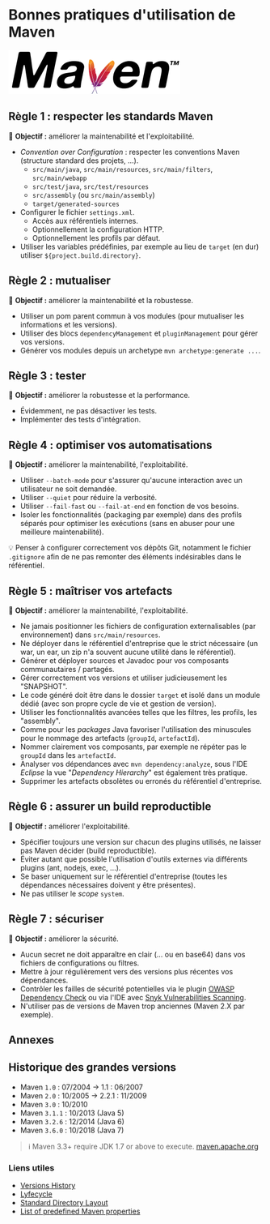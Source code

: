 # Bonnes pratiques d'utilisation de Maven

![logo](images/maven_logo.png)

## Règle 1 : respecter les standards Maven

:pushpin: **Objectif :** améliorer la maintenabilité et l'exploitabilité.

* _Convention over Configuration_ : respecter les conventions Maven (structure standard des projets, ...).
  * `src/main/java`, `src/main/resources`, `src/main/filters`, `src/main/webapp`
  * `src/test/java`, `src/test/resources`
  * `src/assembly` (ou `src/main/assembly`)
  * `target/generated-sources`
* Configurer le fichier `settings.xml`.
  * Accès aux référentiels internes.
  * Optionnellement la configuration HTTP.
  * Optionnellement les profils par défaut.
* Utiliser les variables prédéfinies, par exemple au lieu de `target` (en dur) utiliser `${project.build.directory}`.

## Règle 2 : mutualiser

:pushpin: **Objectif :** améliorer la maintenabilité et la robustesse.

* Utiliser un pom parent commun à vos modules (pour mutualiser les informations et les versions).
* Utiliser des blocs `dependencyManagement` et `pluginManagement` pour gérer vos versions.
* Générer vos modules depuis un archetype `mvn archetype:generate ...`.

## Règle 3 : tester

:pushpin: **Objectif :** améliorer la robustesse et la performance.

* Évidemment, ne pas désactiver les tests.
* Implémenter des tests d'intégration.

## Règle 4 : optimiser vos automatisations

:pushpin: **Objectif :** améliorer la maintenabilité, l'exploitabilité.

* Utiliser `--batch-mode` pour s'assurer qu'aucune interaction avec un utilisateur ne soit demandée.
* Utiliser `--quiet` pour réduire la verbosité.
* Utiliser `--fail-fast` ou `--fail-at-end` en fonction de vos besoins.
* Isoler les fonctionnalités (packaging par exemple) dans des profils séparés pour optimiser les exécutions (sans en abuser pour une meilleure maintenabilité).

:bulb: Penser à configurer correctement vos dépôts Git, notamment le fichier `.gitignore` afin de ne pas remonter des éléments indésirables dans le référentiel.

## Règle 5 : maîtriser vos artefacts

:pushpin: **Objectif :** améliorer la maintenabilité, l'exploitabilité.

* Ne jamais positionner les fichiers de configuration externalisables (par environnement) dans `src/main/resources`.
* Ne déployer dans le référentiel d'entreprise que le strict nécessaire (un war, un ear, un zip n'a souvent aucune utilité dans le référentiel).
* Générer et déployer sources et Javadoc pour vos composants communautaires / partagés.
* Gérer correctement vos versions et utiliser judicieusement les "SNAPSHOT".
* Le code généré doit être dans le dossier `target` et isolé dans un module dédié (avec son propre cycle de vie et gestion de version).
* Utiliser les fonctionnalités avancées telles que les filtres, les profils, les "assembly".
* Comme pour les _packages_ Java favoriser l'utilisation des minuscules pour le nommage des artefacts (`groupId`, `artefactId`).
* Nommer clairement vos composants, par exemple ne répéter pas le `groupId` dans les `artefactId`.
* Analyser vos dépendances avec `mvn dependency:analyze`, sous l'IDE _Eclipse_ la vue "_Dependency Hierarchy_" est également très pratique.
* Supprimer les artefacts obsolètes ou erronés du référentiel d'entreprise.

## Règle 6 : assurer un build reproductible

:pushpin: **Objectif :** améliorer l'exploitabilité.

* Spécifier toujours une version sur chacun des plugins utilisés, ne laisser pas Maven décider (build reproductible).
* Éviter autant que possible l'utilisation d'outils externes via différents plugins (ant, nodejs, exec, ...).
* Se baser uniquement sur le référentiel d'entreprise (toutes les dépendances nécessaires doivent y être présentes).
* Ne pas utiliser le _scope_ `system`.

## Règle 7 : sécuriser

:pushpin: **Objectif :** améliorer la sécurité.

* Aucun secret ne doit apparaître en clair (... ou en base64) dans vos fichiers de configurations ou filtres.
* Mettre à jour régulièrement vers des versions plus récentes vos dépendances.
* Contrôler les failles de sécurité potentielles via le plugin [OWASP Dependency Check](https://jeremylong.github.io/DependencyCheck/dependency-check-maven/index.html) ou via l'IDE avec [Snyk Vulnerabilities Scanning](https://blog.jetbrains.com/idea/2019/03/catching-vulnerabilities-instantly-in-your-intellij-idea-environment/).
* N'utiliser pas de versions de Maven trop anciennes (Maven 2.X par exemple).

## Annexes

## Historique des grandes versions

* Maven `1.0` : 07/2004 -> 1.1 : 06/2007
* Maven `2.0` : 10/2005 -> 2.2.1 : 11/2009
* Maven `3.0` : 10/2010
* Maven `3.1.1` : 10/2013 (Java 5)
* Maven `3.2.6` : 12/2014 (Java 6)
* Maven `3.6.0` : 10/2018 (Java 7)

> :information_source: Maven 3.3+ require JDK 1.7 or above to execute. [maven.apache.org](https://maven.apache.org/index.html)

### Liens utiles

* [Versions History](https://maven.apache.org/docs/history.html)
* [Lyfecycle](https://maven.apache.org/guides/introduction/introduction-to-the-lifecycle.html)
* [Standard Directory Layout](http://maven.apache.org/guides/introduction/introduction-to-the-standard-directory-layout.html)
* [List of predefined Maven properties](https://github.com/cko/predefined_maven_properties/blob/master/README.md)
